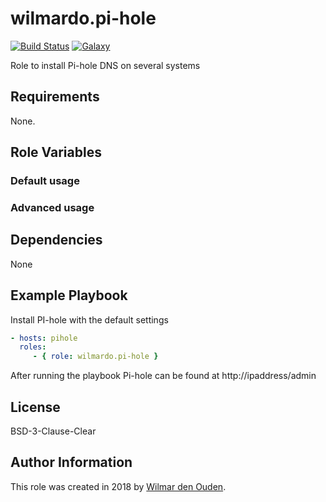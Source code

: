 # wilmardo.pi-hole

[![Build Status](https://travis-ci.org/wilmardo/ansible-role-pi-hole.svg?branch=master)](https://travis-ci.org/wilmardo/ansible-role-pi-hole)
[![Galaxy](https://img.shields.io/badge/galaxy-wilmardo.pi-hole-blue.svg)](https://galaxy.ansible.com/wilmardo/pi-hole/)

Role to install Pi-hole DNS on several systems

## Requirements

None.

## Role Variables

### Default usage


### Advanced usage


## Dependencies

None

## Example Playbook

Install PI-hole with the default settings
```yaml
- hosts: pihole
  roles:
     - { role: wilmardo.pi-hole }
```
After running the playbook Pi-hole can be found at http://ipaddress/admin

## License

BSD-3-Clause-Clear

## Author Information

This role was created in 2018 by [Wilmar den Ouden](https://wilmardenouden.nl).
